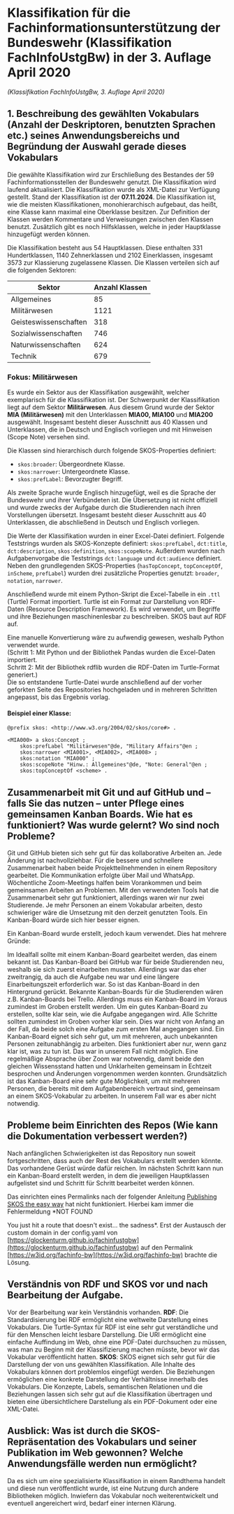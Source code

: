 # Klassifikation für die Fachinformationsunterstützung der Bundeswehr (Klassifikation FachInfoUstgBw) in der 3. Auflage April 2020
*(Klassifikation FachInfoUstgBw, 3. Auflage April 2020)* 

## 1. Beschreibung des gewählten Vokabulars (Anzahl der Deskriptoren, benutzten Sprachen etc.) seines Anwendungsbereichs und Begründung der Auswahl gerade dieses Vokabulars

Die gewählte Klassifikation wird zur Erschließung des Bestandes der 59 Fachinformationsstellen der Bundeswehr genutzt. Die Klassifikation wird laufend aktualisiert. Die Klassifikation wurde als XML-Datei zur Verfügung gestellt. Stand der Klassifikation ist der **07.11.2024**. Die Klassifikation ist, wie die meisten Klassifikationen, monohierarchisch aufgebaut, das heißt, eine Klasse kann maximal eine Oberklasse besitzen. Zur Definition der Klassen werden Kommentare und Verweisungen zwischen den Klassen benutzt. Zusätzlich gibt es noch Hilfsklassen, welche in jeder Hauptklasse hinzugefügt werden können.

Die Klassifikation besteht aus 54 Hauptklassen. Diese enthalten 331 Hundertklassen, 1140 Zehnerklassen und 2102 Einerklassen, insgesamt 3573 zur Klassierung zugelassene Klassen. Die Klassen verteilen sich auf die folgenden Sektoren:

| **Sektor**           | **Anzahl Klassen** | 
|-----------------------|--------------------|
| Allgemeines           | 85                |
| Militärwesen          | 1121              |
| Geisteswissenschaften | 318               |
| Sozialwissenschaften  | 746               |
| Naturwissenschaften   | 624               |
| Technik               | 679               | 


### Fokus: Militärwesen  
Es wurde ein Sektor aus der Klassifikation ausgewählt, welcher exemplarisch für die Klassifikation ist. Der Schwerpunkt der Klassifikation liegt auf dem Sektor **Militärwesen**. Aus diesem Grund wurde der Sektor **MIA (Militärwesen)** mit den Unterklassen **MIA00, MIA100** und **MIA200** ausgewählt. Insgesamt besteht dieser Ausschnitt aus 40 Klassen und Unterklassen, die in Deutsch und Englisch vorliegen und mit Hinweisen (Scope Note) versehen sind. 

Die Klassen sind hierarchisch durch folgende SKOS-Properties definiert:

- `skos:broader`: Übergeordnete Klasse.
- `skos:narrower`: Untergeordnete Klasse.
- `skos:prefLabel`: Bevorzugter Begriff.

Als zweite Sprache wurde Englisch hinzugefügt, weil es die Sprache der Bundeswehr und ihrer Verbündeten ist. Die Übersetzung ist nicht offiziell und wurde zwecks der Aufgabe durch die Studierenden nach ihren Vorstellungen übersetzt. Insgesamt besteht dieser Ausschnitt aus 40 Unterklassen, die abschließend in Deutsch und Englisch vorliegen.

Die Werte der Klassifikation wurden in einer Excel-Datei definiert. Folgende Teststrings wurden als SKOS-Konzepte definiert: `skos:prefLabel`, `dct:title`, `dct:description`, `skos:definition`, `skos:scopeNote`. Außerdem wurden nach Aufgabenvorgabe die Teststrings `dct:language` und `dct:audience` definiert. Neben den grundlegenden SKOS-Properties (`hasTopConcept`, `topConceptOf`, `inScheme`, `prefLabel`) wurden drei zusätzliche Properties genutzt: `broader`, `notation`, `narrower`.

Anschließend wurde mit einem Python-Skript die Excel-Tabelle in ein `.ttl` (Turtle) Format importiert. Turtle ist ein Format zur Darstellung von RDF-Daten (Resource Description Framework). Es wird verwendet, um Begriffe und ihre Beziehungen maschinenlesbar zu beschreiben. SKOS baut auf RDF auf.

Eine manuelle Konvertierung wäre zu aufwendig gewesen, weshalb Python verwendet wurde.  
(Schritt 1: Mit Python und der Bibliothek Pandas wurden die Excel-Daten importiert.  
Schritt 2: Mit der Bibliothek rdflib wurden die RDF-Daten im Turtle-Format generiert.)  
Die so entstandene Turtle-Datei wurde anschließend auf der vorher geforkten Seite des Repositories hochgeladen und in mehreren Schritten angepasst, bis das Ergebnis vorlag.

#### Beispiel einer Klasse:  

```turtle
@prefix skos: <http://www.w3.org/2004/02/skos/core#> .

<MIA000> a skos:Concept ;
    skos:prefLabel "Militärwesen"@de, "Military Affairs"@en ;
    skos:narrower <MIA001>, <MIA002>, <MIA008> ;
    skos:notation "MIA000" ;
    skos:scopeNote "Hinw.: Allgemeines"@de, "Note: General"@en ;
    skos:topConceptOf <scheme> .

```

## Zusammenarbeit mit Git und auf GitHub und – falls Sie das nutzen – unter Pflege eines gemeinsamen Kanban Boards. Wie hat es funktioniert? Was wurde gelernt? Wo sind noch Probleme?

Git und GitHub bieten sich sehr gut für das kollaborative Arbeiten an. Jede Änderung ist nachvollziehbar. Für die bessere und schnellere Zusammenarbeit haben beide Projektteilnehmenden in einem Repository gearbeitet. Die Kommunikation erfolgte über Mail und WhatsApp. Wöchentliche Zoom-Meetings halfen beim Vorankommen und beim gemeinsamen Arbeiten an Problemen. Mit den verwendeten Tools hat die Zusammenarbeit sehr gut funktioniert, allerdings waren wir nur zwei Studierende. Je mehr Personen an einem Vokabular arbeiten, desto schwieriger wäre die Umsetzung mit den derzeit genutzten Tools. Ein Kanban-Board würde sich hier besser eignen.

Ein Kanban-Board wurde erstellt, jedoch kaum verwendet. Dies hat mehrere Gründe:

Im Idealfall sollte mit einem Kanban-Board gearbeitet werden, das einem bekannt ist. Das Kanban-Board bei GitHub war für beide Studierenden neu, weshalb sie sich zuerst einarbeiten mussten. Allerdings war das eher zweitrangig, da auch die Aufgabe neu war und eine längere Einarbeitungszeit erforderlich war. So ist das Kanban-Board in den Hintergrund gerückt. Bekannte Kanban-Boards für die Studierenden wären z.B. Kanban-Boards bei Trello. Allerdings muss ein Kanban-Board im Voraus zumindest im Groben erstellt werden.
Um ein gutes Kanban-Board zu erstellen, sollte klar sein, wie die Aufgabe angegangen wird. Alle Schritte sollten zumindest im Groben vorher klar sein. Dies war nicht von Anfang an der Fall, da beide solch eine Aufgabe zum ersten Mal angegangen sind.
Ein Kanban-Board eignet sich sehr gut, um mit mehreren, auch unbekannten Personen zeitunabhängig zu arbeiten. Dies funktioniert aber nur, wenn ganz klar ist, was zu tun ist. Das war in unserem Fall nicht möglich. Eine regelmäßige Absprache über Zoom war notwendig, damit beide den gleichen Wissensstand hatten und Unklarheiten gemeinsam in Echtzeit besprochen und Änderungen vorgenommen werden konnten.
Grundsätzlich ist das Kanban-Board eine sehr gute Möglichkeit, um mit mehreren Personen, die bereits mit dem Aufgabenbereich vertraut sind, gemeinsam an einem SKOS-Vokabular zu arbeiten. In unserem Fall war es aber nicht notwendig. 

## Probleme beim Einrichten des Repos (Wie kann die Dokumentation verbessert werden?)

Nach anfänglichen Schwierigkeiten ist das Repository nun soweit fortgeschritten, dass auch der Rest des Vokabulars erstellt werden könnte. Das vorhandene Gerüst würde dafür reichen. Im nächsten Schritt kann nun ein Kanban-Board erstellt werden, in dem die jeweiligen Hauptklassen aufgelistet sind und Schritt für Schritt bearbeitet werden können.

Das einrichten eines Permalinks nach der folgender Anleitung  [Publishing SKOS the easy way](https://blog.skohub.io/2024-03-21-skohub-pages/) hat nicht funktioniert. Hierbei kam immer die Fehlermeldung *NOT FOUND

You just hit a route that doesn't exist... the sadness*. Erst der Austausch der custom domain in der config.yaml von [https://glockenturm.github.io/fachinfustgbw](https://glockenturm.github.io/fachinfustgbw) auf den Permalink [https://w3id.org/fachinfo-bw](https://w3id.org/fachinfo-bw) brachte die Lösung. 

## Verständnis von RDF und SKOS vor und nach Bearbeitung der Aufgabe.

Vor der Bearbeitung war kein Verständnis vorhanden. 
**RDF**: Die Standardisierung bei RDF ermöglicht eine weltweite Darstellung eines Vokabulars. Die Turtle-Syntax für RDF ist eine sehr gut verständliche und für den Menschen leicht lesbare Darstellung. Die URI ermöglicht eine einfache Auffindung im Web, ohne eine PDF-Datei durchsuchen zu müssen, was man zu Beginn mit der Klassifizierung machen müsste, bevor wir das Vokabular veröffentlicht hatten.
**SKOS**: SKOS eignet sich sehr gut für die Darstellung der von uns gewählten Klassifikation. Alle Inhalte des Vokabulars können dort problemlos eingefügt werden. Die Beziehungen ermöglichen eine konkrete Darstellung der Verhältnisse innerhalb des Vokabulars. Die Konzepte, Labels, semantischen Relationen und die Beziehungen lassen sich sehr gut auf die Klassifikation übertragen und bieten eine übersichtlichere Darstellung als ein PDF-Dokument oder eine XML-Datei.

## Ausblick: Was ist durch die SKOS-Repräsentation des Vokabulars und seiner Publikation im Web gewonnen? Welche Anwendungsfälle werden nun ermöglicht?

Da es sich um eine spezialisierte Klassifikation in einem Randthema handelt und diese nun veröffentlicht wurde, ist eine Nutzung durch andere Bibliotheken möglich. Inwiefern das Vokabular noch weiterentwickelt und eventuell angereichert wird, bedarf einer internen Klärung.
